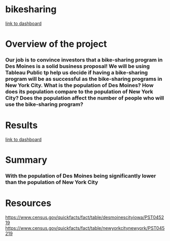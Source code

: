 # bikesharing


[link to dashboard](https://public.tableau.com/profile/ednuel#!/vizhome/Challenge_16136397108280/Story2?publish=yes)

# Overview of the project
### Our job is to convince investors that a bike-sharing program in Des Moines is a solid business proposal! We will be using Tableau Public tp help us decide if having a bike-sharing program will be as successful as the bike-sharing programs in New York City. What is the population of Des Moines? How does its population compare to the population of New York City? Does the population affect the number of people who will use the bike-sharing program?

# Results
[link to dashboard](https://public.tableau.com/profile/ednuel#!/vizhome/Challenge_16136397108280/Story2?publish=yes)
![]()
# Summary
### With the population of Des Moines being significantly lower than the population of New York City 


# Resources
https://www.census.gov/quickfacts/fact/table/desmoinescityiowa/PST045219
https://www.census.gov/quickfacts/fact/table/newyorkcitynewyork/PST045219
